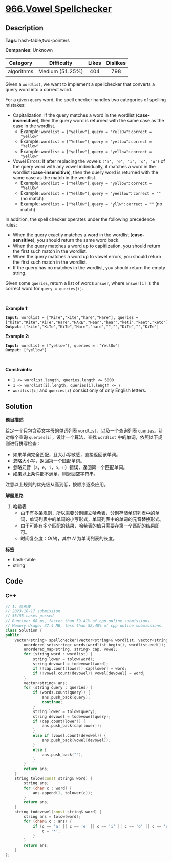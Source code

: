 # [966.Vowel Spellchecker](https://leetcode.com/problems/vowel-spellchecker/description/)

## Description

**Tags**: hash-table,two-pointers

**Companies**: Unknown

|  Category  |   Difficulty    | Likes | Dislikes |
| :--------: | :-------------: | :---: | :------: |
| algorithms | Medium (51.25%) |  404  |   798    |

<p>Given a <code>wordlist</code>, we want to implement a spellchecker that converts a query word into a correct word.</p>
<p>For a given <code>query</code> word, the spell checker handles two categories of spelling mistakes:</p>
<ul>
  <li>Capitalization: If the query matches a word in the wordlist (<strong>case-insensitive</strong>), then the query word is returned with the same case as the case in the wordlist.
  <ul>
    <li>Example: <code>wordlist = [&quot;yellow&quot;]</code>, <code>query = &quot;YellOw&quot;</code>: <code>correct = &quot;yellow&quot;</code></li>
    <li>Example: <code>wordlist = [&quot;Yellow&quot;]</code>, <code>query = &quot;yellow&quot;</code>: <code>correct = &quot;Yellow&quot;</code></li>
    <li>Example: <code>wordlist = [&quot;yellow&quot;]</code>, <code>query = &quot;yellow&quot;</code>: <code>correct = &quot;yellow&quot;</code></li>
  </ul>
  </li>
  <li>Vowel Errors: If after replacing the vowels <code>(&#39;a&#39;, &#39;e&#39;, &#39;i&#39;, &#39;o&#39;, &#39;u&#39;)</code> of the query word with any vowel individually, it matches a word in the wordlist (<strong>case-insensitive</strong>), then the query word is returned with the same case as the match in the wordlist.
  <ul>
    <li>Example: <code>wordlist = [&quot;YellOw&quot;]</code>, <code>query = &quot;yollow&quot;</code>: <code>correct = &quot;YellOw&quot;</code></li>
    <li>Example: <code>wordlist = [&quot;YellOw&quot;]</code>, <code>query = &quot;yeellow&quot;</code>: <code>correct = &quot;&quot;</code> (no match)</li>
    <li>Example: <code>wordlist = [&quot;YellOw&quot;]</code>, <code>query = &quot;yllw&quot;</code>: <code>correct = &quot;&quot;</code> (no match)</li>
  </ul>
  </li>
</ul>
<p>In addition, the spell checker operates under the following precedence rules:</p>
<ul>
  <li>When the query exactly matches a word in the wordlist (<strong>case-sensitive</strong>), you should return the same word back.</li>
  <li>When the query matches a word up to capitlization, you should return the first such match in the wordlist.</li>
  <li>When the query matches a word up to vowel errors, you should return the first such match in the wordlist.</li>
  <li>If the query has no matches in the wordlist, you should return the empty string.</li>
</ul>
<p>Given some <code>queries</code>, return a list of words <code>answer</code>, where <code>answer[i]</code> is the correct word for <code>query = queries[i]</code>.</p>
<p>&nbsp;</p>
<p><strong class="example">Example 1:</strong></p>
<pre><code><strong>Input:</strong> wordlist = ["KiTe","kite","hare","Hare"], queries = ["kite","Kite","KiTe","Hare","HARE","Hear","hear","keti","keet","keto"]
<strong>Output:</strong> ["kite","KiTe","KiTe","Hare","hare","","","KiTe","","KiTe"]</code></pre><p><strong class="example">Example 2:</strong></p>
<pre><code><strong>Input:</strong> wordlist = ["yellow"], queries = ["YellOw"]
<strong>Output:</strong> ["yellow"]</code></pre>
<p>&nbsp;</p>
<p><strong>Constraints:</strong></p>
<ul>
  <li><code>1 &lt;= wordlist.length, queries.length &lt;= 5000</code></li>
  <li><code>1 &lt;= wordlist[i].length, queries[i].length &lt;= 7</code></li>
  <li><code>wordlist[i]</code> and <code>queries[i]</code> consist only of only English letters.</li>
</ul>

## Solution

**题目描述**

给定一个只包含英文字母的单词列表 `wordlist`，以及一个查询列表 `queries`。针对每个查询 `queries[i]`，设计一个算法，查找 `wordlist` 中的单词，依照以下规则进行拼写检查：

- 如果单词完全匹配，且大小写敏感，直接返回该单词。
- 忽略大小写，返回第一个匹配单词。
- 忽略元音（`a`，`e`，`i`，`o`，`u`）错误，返回第一个匹配单词。
- 如果以上条件都不满足，则返回空字符串。

注意以上规则的优先级从高到低，按顺序逐条应用。

**解题思路**

1. 哈希表
   - 由于有多条规则，所以需要分别建立哈希表，分别存储单词列表中的单词，单词列表中的单词的小写形式，单词列表中的单词的元音替换形式。
   - 由于可能有多个匹配的结果，哈希表的值只需要存第一个匹配的结果即可。
   - 时间复杂度：$O(N)$，其中 $N$ 为单词列表的长度。

**标签**

- hash-table
- string

<!-- code start -->
## Code

### C++

```cpp
// 1. 哈希表
// 2023-10-17 submission
// 55/55 cases passed
// Runtime: 68 ms, faster than 59.41% of cpp online submissions.
// Memory Usage: 37.4 MB, less than 52.48% of cpp online submissions.
class Solution {
public:
    vector<string> spellchecker(vector<string>& wordlist, vector<string>& queries) {
        unordered_set<string> words(wordlist.begin(), wordlist.end());
        unordered_map<string, string> cap, vowel;
        for (string word : wordlist) {
            string lower = tolow(word);
            string devowel = todevowel(word);
            if (!cap.count(lower)) cap[lower] = word;
            if (!vowel.count(devowel)) vowel[devowel] = word;
        }
        vector<string> ans;
        for (string query : queries) {
            if (words.count(query)) {
                ans.push_back(query);
                continue;
            }
            string lower = tolow(query);
            string devowel = todevowel(query);
            if (cap.count(lower)) {
                ans.push_back(cap[lower]);
            }
            else if (vowel.count(devowel)) {
                ans.push_back(vowel[devowel]);
            }
            else {
                ans.push_back("");
            }
        }
        return ans;
    }
    string tolow(const string& word) {
        string ans;
        for (char c : word) {
            ans.append(1, tolower(c));
        }
        return ans;
    }
    string todevowel(const string& word) {
        string ans = tolow(word);
        for (char& c : ans) {
            if (c == 'a' || c == 'e' || c == 'i' || c == 'o' || c == 'u') {
                c = '*';
            }
        }
        return ans;
    }
};
```

<!-- code end -->
